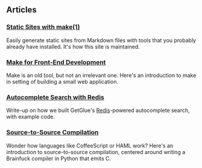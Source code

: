 ## Articles

### [Static Sites with make(1)][static-sites-with-make]

Easily generate static sites from Markdown files with tools that you probably already have installed.
It's how this site is maintained.

### [Make for Front-End Development][make-for-front-end-development]

Make is an old tool,
but not an irrelevant one.
Here's an introduction to make in setting of building a small web application.

### [Autocomplete Search with Redis][autocomplete-search-with-redis]

Write-up on how we built GetGlue's [Redis][redis]-powered autocomplete search, with example code.

### [Source-to-Source Compilation][source-to-source-compilation]

Wonder how languages like CoffeeScript or HAML work?
Here's an introduction to source-to-source compilation,
centered around writing a Brainfuck compiler in Python that emits C.

[autocomplete-search-with-redis]: http://engineering.getglue.com/post/36667374830/autocomplete-search-with-redis
[make-for-front-end-development]: /articles/make-for-front-end-development/
[redis]: http://redis.io
[source-to-source-compilation]: /articles/source-to-source-compilation/
[static-sites-with-make]: /articles/static-sites-with-make/

